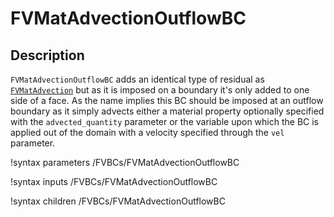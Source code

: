 # FVMatAdvectionOutflowBC

## Description

`FVMatAdvectionOutflowBC` adds an identical type of residual as
[`FVMatAdvection`](/FVMatAdvection.md) but as it is imposed on a boundary it's
only added to one side of a face. As the name implies this BC should be imposed
at an outflow boundary as it simply advects either a material property
optionally specified with the `advected_quantity` parameter or the variable upon
which the BC is applied out of the domain with a velocity specified through the
`vel` parameter.

!syntax parameters /FVBCs/FVMatAdvectionOutflowBC

!syntax inputs /FVBCs/FVMatAdvectionOutflowBC

!syntax children /FVBCs/FVMatAdvectionOutflowBC
